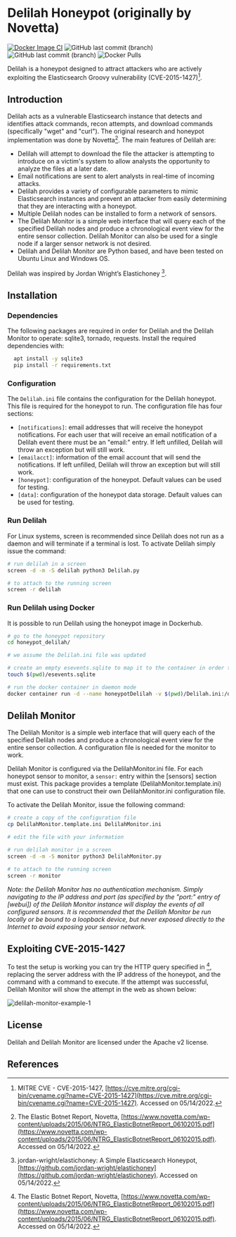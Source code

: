# Delilah Honeypot (originally by Novetta)
[![Docker Image CI](https://github.com/verovaleros/honeypot_delilah/actions/workflows/docker-image.yml/badge.svg)](https://github.com/verovaleros/honeypot_delilah/actions/workflows/docker-image.yml)
![GitHub last commit (branch)](https://img.shields.io/github/last-commit/verovaleros/honeypot_delilah)
![GitHub last commit (branch)](https://img.shields.io/badge/python-3.8.10-brightgreen)
![Docker Pulls](https://img.shields.io/docker/pulls/verovaleros/delilah?color=green)

Delilah is a honeypot designed to attract attackers who are actively exploiting the Elasticsearch Groovy vulnerability (CVE-2015-1427)[^1].

## Introduction

Delilah acts as a vulnerable Elasticsearch instance that detects and identifies attack commands, recon attempts, and download commands (specifically "wget" and "curl"). The original research and honeypot implementation was done by Novetta[^3]. The main features of Delilah are:
- Delilah will attempt to download the file the attacker is attempting to introduce on a victim's system to allow analysts the opportunity to analyze the files at a later date. 
- Email notifications are sent to alert analysts in real-time of incoming attacks.
- Delilah provides a variety of configurable parameters to mimic Elasticsearch instances and prevent an attacker from easily determining that they are interacting with a honeypot. 
- Multiple Delilah nodes can be installed to form a network of sensors.
- The Delilah Monitor is a simple web interface that will query each of the specified Delilah nodes and produce a chronological event view for the entire sensor collection. Delilah Monitor can also be used for a single node if a larger sensor network is not desired.
-  Delilah and Delilah Monitor are Python based, and have been tested on Ubuntu Linux and Windows OS.

Delilah was inspired by Jordan Wright’s Elastichoney [^2].

## Installation

### Dependencies

The following packages are required in order for Delilah and the Delilah Monitor to operate: sqlite3, tornado, requests. Install the required dependencies with:

```bash
  apt install -y sqlite3
  pip install -r requirements.txt
```

### Configuration

The `Delilah.ini` file contains the configuration for the Delilah honeypot. This file is required for the honeypot to run. The configuration file has four sections:

- `[notifications]`: email addresses that will receive the honeypot notifications. For each user that will receive an email notification of a Delilah event there must be an "email:" entry. If left unfilled, Delilah will throw an exception but will still work.
- `[emailacct]`: information of the email account that will send the notifications. If left unfilled, Delilah will throw an exception but will still work.
- `[honeypot]`: configuration of the honeypot. Default values can be used for testing.
- `[data]`: configuration of the honeypot data storage. Default values can be used for testing.

### Run Delilah

For Linux systems, screen is recommended since Delilah does not run as a daemon and will terminate if a terminal is lost. To activate Delilah simply issue the command:

```bash
# run delilah in a screen
screen -d -m -S delilah python3 Delilah.py

# to attach to the running screen
screen -r delilah
```

### Run Delilah using Docker

It is possible to run Delilah using the honeypot image in Dockerhub. 

```bash
# go to the honeypot repository
cd honeypot_delilah/

# we assume the Delilah.ini file was updated

# create an empty esevents.sqlite to map it to the container in order to have persistent storage of the results
touch $(pwd)/esevents.sqlite

# run the docker container in daemon mode
docker container run -d --name honeypotDelilah -v $(pwd)/Delilah.ini:/delilah/Delilah.ini:ro -v $(pwd)/esevents.sqlite:/delilah/esevents.sqlite -p 9200:9200 verovaleros/delilah:latest
```

## Delilah Monitor

The Delilah Monitor is a simple web interface that will query each of the specified Delilah nodes and produce a chronological event view for the entire sensor collection. A configuration file is needed for the monitor to work.


Delilah Monitor is configured via the DelilahMonitor.ini file. For each honeypot sensor to monitor, a `sensor:` entry within the [sensors] section must exist. This package provides a template (DelilahMonitor.template.ini) that one can use to construct their own DelilahMonitor.ini configuration file.


To activate the Delilah Monitor, issue the following command:

```bash
# create a copy of the configuration file
cp DelilahMonitor.template.ini DelilahMonitor.ini

# edit the file with your information

# run delilah monitor in a screen
screen -d -m -S monitor python3 DelilahMonitor.py

# to attach to the running screen
screen -r monitor
```

*Note: the Delilah Monitor has no authentication mechanism. Simply navigating to the IP address and port (as specified by the "port:" entry of [webui]) of the Delilah Monitor instance will display the events of all configured sensors. It is recommended that the Delilah Monitor be run locally or be bound to a loopback device, but never exposed directly to the Internet to avoid exposing your sensor network.*

## Exploiting CVE-2015-1427

To test the setup is working you can try the HTTP query specified in [^3], replacing the server address with the IP address of the honeypot, and the command with a command to execute. If the attempt was successful, Delilah Monitor will show the attempt in the web as shown below:

![delilah-monitor-example-1](https://user-images.githubusercontent.com/2458879/168423981-6f4fa44e-1a11-4c73-b8be-43a9abbb4ab0.png)


## License

Delilah and Delilah Monitor are licensed under the Apache v2 license.

## References
[^1]: MITRE CVE - CVE-2015-1427, [https://cve.mitre.org/cgi-bin/cvename.cgi?name=CVE-2015-1427](https://cve.mitre.org/cgi-bin/cvename.cgi?name=CVE-2015-1427). Accessed on 05/14/2022.
[^2]: jordan-wright/elastichoney: A Simple Elasticsearch Honeypot, [https://github.com/jordan-wright/elastichoney](https://github.com/jordan-wright/elastichoney). Accessed on 05/14/2022.
[^3]: The Elastic Botnet Report, Novetta, [https://www.novetta.com/wp-content/uploads/2015/06/NTRG_ElasticBotnetReport_06102015.pdf](https://www.novetta.com/wp-content/uploads/2015/06/NTRG_ElasticBotnetReport_06102015.pdf). Accessed on 05/14/2022.
